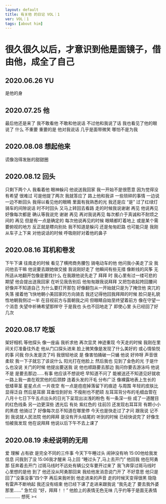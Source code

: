 ```yaml
---
layout: default
title: 有关他 的日记 VOL｜1
ver: VOL｜1
tags: [about him]
---
```

# 很久很久以后，才意识到他是面镜子，借由他，成全了自己

## 2020.06.26 YU
是他的身
## 2020.07.25 他
最后他还是来了
我不敢看他 不敢和他说话
不过他和我说了话 我也看见了他的眼
说了 什么 不重要
重要的是 他对我说话 几乎是面带微笑 哪怕不是为我
## 2020.08.08 想起他来
谎像泡得发胀的甜甜圈
## 2020.08.12 回头
只剩下两个人
我看着他 眼神躲闪
他说送我回家 我一开始不是很愿意 
因为觉得没有希望
很难过
可是他提了两次 我就答应了
路上他和我讲 一些琐碎的事情
一边说一边不断回头 我得以看见他的眼睛 里面有我熟悉的光
我还是应 “是”
过了红绿灯
骑车的间隙说话 时不时回头 又马上转回去看路
走的时候我说谢谢 再见
他说再见 好像每次都是
确认等我说完 谢谢 再见 再对我说再见 每次都介于真诚和不耐烦之间的
再见
但是有一点是确定的 每次他说再见的时候 眼睛都盯着地上 或是某个需要俯视的地方 反正就是瞟向别处 我不知道是躲闪 还是匆匆赶路
也可能只是 我刚从车子上下来 对他说话的时候 呼吸刚好对着他的鼻子
## 2020.08.16 耳机和卷发
下午下课 往南走的时候 看见了横挎商务腰包 骑电动车的他
他问我小美走了没 我问他去干嘛 他说要去跟她做交接
我说刚好走了 他瞬间有些无措 像断线的风筝 无所适从地翻开包像是要找什么
在我跟他说先走了 拜拜 时 我心里有过一缕可悲的期望 他会提出送我回家
在听见我告别后 他匆匆跟我说拜拜 又把包收起挎回腰间
好像并不知道自己 为什么要打开那包
好像翻包从一开始就只是为了掩住他 突兀的失落
接着他飞快地朝小美回家的方向骑去 
我还记得他回我拜拜的时候 脸只是礼貌性地朝我侧过一半
在目视前方与面朝我之间
但眼睛自始至终望着前方 像在守望一个消息 失望中祈祷希望那样守
于是我也 头也不回地走了
即使心里 头已经回了好几次
## 2020.08.17 吃饭
架好相机 等他探头
像一座庙 我祈求他 再次显灵
神迹重现
今天走的时候 
我刚在里间关灯准备往外走
他从门口探头进来
脸上微笑像是发现了什么美好的 或心情愉悦的事
问我 你头发是烫了吗
我很轻地说 是
像害怕捅破一只蛹
他说 好帅呀 声音很柔软
我一下子就忘了该说什么
阳光打在他脸上 然后我也
见到了金色的光
于是什么也没说
关门的时候
他提出要送我 说 他也顺路要去那边
我问你要去游泳吗
他说不是 是要去那边……有事
他应该不想说吧 早知道不问了
能被送还不知道见好就收
一路上我一直在观赏他的后颈脖
连着头发的汗毛 分布广泛 像裸露地表上生长的低­矮草茎
星星点点 一片夜空
有一点是痘痘掉落留下的痕迹
与周围 年轻的皮肤比 显得泛自
然后是耳廓
耳垂恰到好处 不瘦削也不肥硕
左耳耳背分布的毛细血管在八月十七­日下午五点出头的日光下呈现出淡浅的粉色
有一条深一些 成了一道醒目的红色线条
另一边更深些 透光后 有处 紫红色的 往前凹
还发现右耳耳背
有颗小小的黑痣
他骑过了 好像每次总不知道在哪里停 今天也是快走过了才问
跟我说 记不到 我说就人民法院
他的拜拜 是没有开头结尾的 听到的时候 已经快说完了 好像生怕被我发现 他在说拜拜
他说以后下午不去上课了
## 2020.08.19 未经说明的无用
爱 理解 占有欲
是完全不同的三件事
今天下午睡过头
闹钟没有响
15:00他给我发信息 问我到了没
15:06我才醒来 马上回
“睡过头了,马上去开门”
他回我 他在阿勇那
狂奔着去开门 过斑马线时不远处有辆公交车要­开过来了 我飞奔穿过斑马线时
心里想的是他
到了 他还没从阿勇那回来
我给他发消息说门开了 不好意思
他只是回了”没事没事”四个字 再后来我听到
他走进来的声音
走的时候天变得很黑 隐隐有雷声不断响起
我还没有结束 他已经下课了走进来跟我说
“我先走了 要去我外婆那里……”
急忙应 “好，拜拜！！”
他脸上的表情无色无味 几乎约等于是面无表情
…………
想死 ><
<!-- <h4 class=edge>{{ page.date | date_to_string }}</h4> -->
